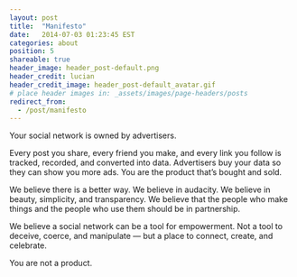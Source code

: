 ```yaml
---
layout: post
title:  "Manifesto"
date:   2014-07-03 01:23:45 EST
categories: about
position: 5
shareable: true
header_image: header_post-default.png
header_credit: lucian
header_credit_image: header_post-default_avatar.gif
# place header images in: _assets/images/page-headers/posts
redirect_from:
  - /post/manifesto
---
```

Your social network is owned by advertisers.

Every post you share, every friend you make, and every link you follow is tracked, recorded, and converted into data. Advertisers buy your data so they can show you more ads. You are the product that’s bought and sold.

We believe there is a better way. We believe in audacity. We believe in beauty, simplicity, and transparency. We believe that the people who make things and the people who use them should be in partnership.

We believe a social network can be a tool for empowerment. Not a tool to deceive, coerce, and manipulate — but a place to connect, create, and celebrate.

You are not a product.
